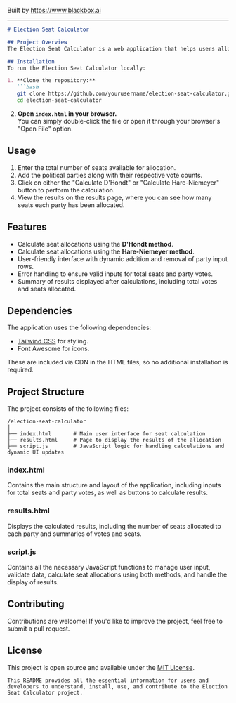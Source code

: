 
Built by https://www.blackbox.ai

---

```markdown
# Election Seat Calculator

## Project Overview
The Election Seat Calculator is a web application that helps users allocate seats to various political parties using two different electoral systems: the D'Hondt method and the Hare-Niemeyer method. This tool provides a straightforward interface to enter party names and their votes, calculate seat distribution, and view the results in a structured format.

## Installation
To run the Election Seat Calculator locally:

1. **Clone the repository:**
   ```bash
   git clone https://github.com/yourusername/election-seat-calculator.git
   cd election-seat-calculator
   ```

2. **Open `index.html` in your browser.**  
   You can simply double-click the file or open it through your browser's "Open File" option.

## Usage
1. Enter the total number of seats available for allocation.
2. Add the political parties along with their respective vote counts.
3. Click on either the "Calculate D'Hondt" or "Calculate Hare-Niemeyer" button to perform the calculation.
4. View the results on the results page, where you can see how many seats each party has been allocated.

## Features
- Calculate seat allocations using the **D'Hondt method**.
- Calculate seat allocations using the **Hare-Niemeyer method**.
- User-friendly interface with dynamic addition and removal of party input rows.
- Error handling to ensure valid inputs for total seats and party votes.
- Summary of results displayed after calculations, including total votes and seats allocated.

## Dependencies
The application uses the following dependencies:

- [Tailwind CSS](https://tailwindcss.com/) for styling.
- Font Awesome for icons.

These are included via CDN in the HTML files, so no additional installation is required.

## Project Structure
The project consists of the following files:

```
/election-seat-calculator
│
├── index.html       # Main user interface for seat calculation
├── results.html     # Page to display the results of the allocation
├── script.js        # JavaScript logic for handling calculations and dynamic UI updates
```

### index.html
Contains the main structure and layout of the application, including inputs for total seats and party votes, as well as buttons to calculate results.

### results.html
Displays the calculated results, including the number of seats allocated to each party and summaries of votes and seats.

### script.js
Contains all the necessary JavaScript functions to manage user input, validate data, calculate seat allocations using both methods, and handle the display of results.

## Contributing
Contributions are welcome! If you'd like to improve the project, feel free to submit a pull request.

## License
This project is open source and available under the [MIT License](LICENSE).
```
This README provides all the essential information for users and developers to understand, install, use, and contribute to the Election Seat Calculator project.